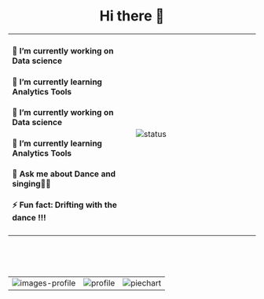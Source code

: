 
<h1 align="center">Hi there 👋</h1>

<table align = "center">
  <tr>
    <td width = 50%>
      <h4 align="left">🔭 I’m currently working on Data science</h4>
      <h4 align="left">🌱 I’m currently learning Analytics Tools</h4>
      <h4 align="left">🔭 I’m currently working on Data science</h4>
      <h4 align="left">🌱 I’m currently learning Analytics Tools</h4>
      <h4 align="left">💬 Ask me about Dance and singing💃💃</h4>
      <h4 align="left">⚡ Fun fact: Drifting with the dance !!!</h4>
    </td>
      <td>
      <img src="https://github-readme-stats.vercel.app/api?username=naimisha-ganivada&theme=gruvbox&show_icons=true" alt="status">
    </td>
  </tr>
</table>
<br>
<br>
<br>
<table>
  <tr>
    <td>
      <img src = "https://streak-stats.demolab.com/?user=naimisha-ganivada&currStreakNum=2FD3EB&fire=pink&sideLabels=F00&date_format=[Y.]n.j" alt = "images-profile">
    </td>
    <td>
    <img src = "https://github.com/naimisha-ganivada/naimisha-ganivada/assets/170643972/32fa2449-d266-4a5d-afc7-52ca0161c644" alt = "profile" max-width = 100%> 
    </td>
    <td>
      <img src = "https://github-readme-stats.vercel.app/api/top-langs/?username=naimisha-ganivada&layout=pie" alt = "piechart">
    </td>
  </tr>
</table>
